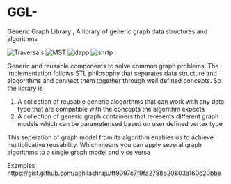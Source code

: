 # GGL-
Generic Graph Library , A library of generic graph data structures and algorithms

![Traversals](https://github.com/abhilashraju/GGL-/blob/main/demo/Graph%202021-07-20%2022-41-01.gif) ![MST](https://github.com/abhilashraju/GGL-/blob/main/demo/MST%202021-07-20%2022-44-32.gif)
![dapp](https://github.com/abhilashraju/GGL-/blob/main/demo/Graph%202021-07-21%2011-17-34.gif) ![shrtp](https://github.com/abhilashraju/GGL-/blob/main/demo/shrt_path.gif)

Generic and reusable components to solve common graph problems. The implementation follows STL philosophy that separates data structure and alogorithms and connect them together through well defined concepts. So the library is 
1) A collection of reusable generic alogorthms that can work with any data type that are compatible with the concepts the algorithm expects
2) A collection of generic graph containers that reresents different graph models which can be parameterised based on user defined vertex type

This seperation of graph model from its algorithm enables us to achieve multiplicative reusability. Which means you can apply several graph algorithms to a single graph model and vice versa

Examples
https://gist.github.com/abhilashraju/ff9097c7f9fa2788b20803a160c20bbe

